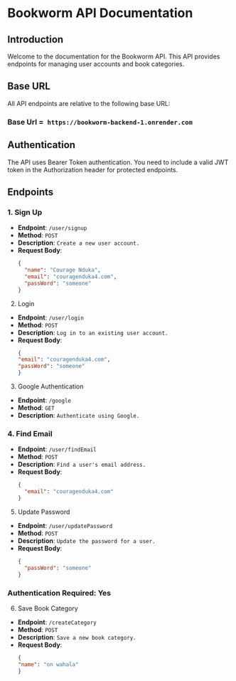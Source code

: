 # Bookworm API Documentation

## Introduction

Welcome to the documentation for the Bookworm API. This API provides endpoints for managing user accounts and book categories.

## Base URL

All API endpoints are relative to the following base URL:

### Base Url =` https://bookworm-backend-1.onrender.com`


## Authentication

The API uses Bearer Token authentication. You need to include a valid JWT token in the Authorization header for protected endpoints.

## Endpoints

### 1. Sign Up

- **Endpoint**: `/user/signup`
- **Method**: `POST`
- **Description**: `Create a new user account.`
- **Request Body**:
  ```json
  {
    "name": "Courage Nduka",
    "email": "couragenduka4.com",
    "passWord": "someone"
  }
2. Login
- **Endpoint**: `/user/login`
- **Method**: `POST`
- **Description**: `Log in to an existing user account.`
- **Request Body**:
  ```json
  {
  "email": "couragenduka4.com",
  "passWord": "someone"
  }
3. Google Authentication

- **Endpoint**: `/google`
- **Method**: `GET`
- **Description**: `Authenticate using Google.`

### 4. Find Email

- **Endpoint**: `/user/findEmail`
- **Method**: `POST`
- **Description**: `Find a user's email address.`
- **Request Body**:
  ```json
  {
    "email": "couragenduka4.com"
  }

5. Update Password
- **Endpoint**: `/user/updatePassword`
- **Method**: `POST`
- **Description**: `Update the password for a user.`
- **Request Body**:
  ```json
  {
    "passWord": "someone"
  }
### Authentication Required: Yes
6. Save Book Category
- **Endpoint**: `/createCategory`
- **Method**: `POST`
- **Description**: `Save a new book category.`
- **Request Body**:
  ```json
  {
  "name": "on wahala"
  }


